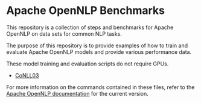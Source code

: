 # Apache OpenNLP Benchmarks

This repository is a collection of steps and benchmarks for Apache OpenNLP on data sets for common NLP tasks.

The purpose of this repository is to provide examples of how to train and evaluate Apache OpenNLP models and provide various performance data.

These model training and evaluation scripts do not require GPUs.

* [CoNLL03](https://github.com/jzonthemtn/opennlp-benchmarks/blob/main/conll03.md)

For more information on the commands contained in these files, refer to the [Apache OpenNLP documentation](https://opennlp.apache.org/docs/2.0.0/manual/opennlp.html) for the current version.

